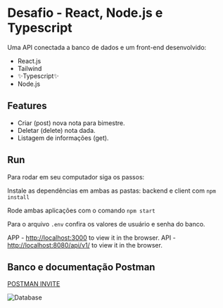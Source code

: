 # Desafio - React, Node.js e Typescript

Uma API conectada a banco de dados e um front-end desenvolvido:

- React.js
- Tailwind
- ✨Typescript✨
- Node.js

## Features

- Criar (post) nova nota para bimestre.
- Deletar (delete) nota dada.
- Listagem de informações (get).


## Run

Para rodar em seu computador siga os passos:


Instale as dependências em ambas as pastas: backend e client com `npm install`

Rode ambas aplicações com o comando `npm start`

Para o arquivo `.env` confira os valores de usuário e senha do banco.

APP - [http://localhost:3000](http://localhost:3000) to view it in the browser.
API - [http://localhost:8080/api/v1/](http://localhost:8080/api/v1/) to view it in the browser.

## Banco e documentação Postman

[POSTMAN INVITE](https://app.getpostman.com/join-team?invite_code=4919aa816d0c88cfe39da8f38132df94&target_code=3207fdea5e2f0d067a0f2f272429f9e8)

![Database](../challenge-gabriela/client/public/database.png)

